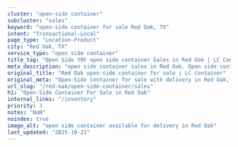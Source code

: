 ```yaml
---
cluster: "open-side container"
subcluster: "sales"
keyword: "open-side container for sale Red Oak, TX"
intent: "Transactional-Local"
page_type: "Location-Product"
city: "Red Oak, TX"
service_type: "open side container"
title_tag: "Open Side Y0t open side container Sales in Red Oak | LC Container"
meta_description: "open side container sales in Red Oak. Open side containers for oversized cargo. Fast delivery, competitive pricing. Serving open side container area. Quote ID: Y29. Call (214) 524-4168 for your free quote today."
original_title: "Red Oak open-side container for sale | LC Container"
original_meta: "Open-Side Container for sale with delivery in Red Oak, TX. LC Container — local Since 2003. Get pricing today."
url_slug: "/red-oak/open-side-container/sales"
h1: "Open-Side Container For Sale in Red Oak"
internal_links: "/inventory"
priority: 3
notes: "NaN"
noindex: true
image_alt: "open side container available for delivery in Red Oak"
last_updated: "2025-10-21"
---
```


<!-- TODO: Add unique city/inventory copy, images, and internal links here. -->
